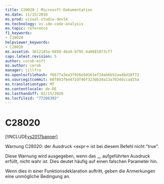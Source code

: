 ```yaml
---
title: C28020 | Microsoft-Dokumentation
ms.date: 11/15/2016
ms.prod: visual-studio-dev14
ms.technology: vs-ide-code-analysis
ms.topic: reference
f1_keywords:
- C28020
helpviewer_keywords:
- C28020
ms.assetid: 3612185a-0858-4ba9-b795-4a0681073cf7
caps.latest.revision: 5
author: corob-msft
ms.author: corob
manager: jillfra
ms.openlocfilehash: f6677a3ea3f926e50161ef24ab6b52aa4bd18f72
ms.sourcegitcommit: 68f893f6e472df46f323db34a13a7034dccad25a
ms.translationtype: MT
ms.contentlocale: de-DE
ms.lasthandoff: 02/15/2020
ms.locfileid: "77266392"
---
```

# <a name="c28020"></a>C28020
[!INCLUDE[vs2017banner](../includes/vs2017banner.md)]

Warnung C28020: der Ausdruck \<expr-> ist bei diesem Befehl nicht "true".  
  
 Diese Warnung wird ausgegeben, wenn das \_\_ aufgeführten Ausdruck erfüllt, nicht wahr ist. Dies deutet häufig auf einen falschen Parameter hin.  
  
 Wenn dies in einer Funktionsdeklaration auftritt, geben die Anmerkungen eine unmögliche Bedingung an.

